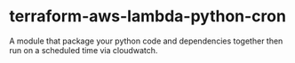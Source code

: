 # terraform-aws-lambda-python-cron
A module that package your python code and dependencies together then run on a scheduled time via cloudwatch.
